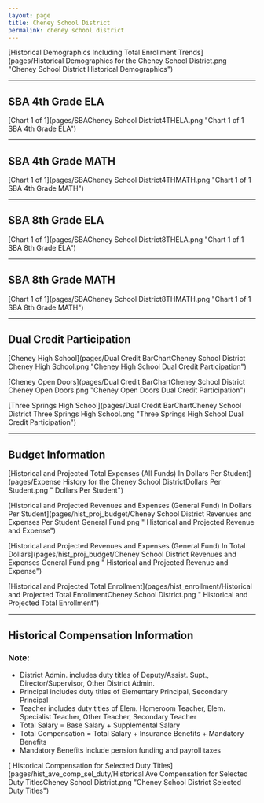 ```yaml
---
layout: page
title: Cheney School District
permalink: cheney school district
---
```



[Historical Demographics Including Total Enrollment Trends](pages/Historical Demographics for the Cheney School District.png "Cheney School District Historical Demographics")

___

## SBA 4th Grade ELA

[Chart 1 of 1](pages/SBACheney School District4THELA.png "Chart 1 of 1 SBA 4th Grade ELA")


___

## SBA 4th Grade MATH

[Chart 1 of 1](pages/SBACheney School District4THMATH.png "Chart 1 of 1 SBA 4th Grade MATH")


___

## SBA 8th Grade ELA

[Chart 1 of 1](pages/SBACheney School District8THELA.png "Chart 1 of 1 SBA 8th Grade ELA")


___

## SBA 8th Grade MATH

[Chart 1 of 1](pages/SBACheney School District8THMATH.png "Chart 1 of 1 SBA 8th Grade MATH")


___

## Dual Credit Participation

[Cheney High School](pages/Dual Credit BarChartCheney School District Cheney High School.png "Cheney High School Dual Credit Participation")

[Cheney Open Doors](pages/Dual Credit BarChartCheney School District Cheney Open Doors.png "Cheney Open Doors Dual Credit Participation")

[Three Springs High School](pages/Dual Credit BarChartCheney School District Three Springs High School.png "Three Springs High School Dual Credit Participation")


___

## Budget Information

[Historical and Projected Total Expenses (All Funds) In Dollars Per Student](pages/Expense History for the Cheney School DistrictDollars Per Student.png " Dollars Per Student")

[Historical and Projected Revenues and Expenses (General Fund) In Dollars Per Student](pages/hist_proj_budget/Cheney School District Revenues and Expenses Per Student General Fund.png " Historical and Projected Revenue and Expense")

[Historical and Projected Revenues and Expenses (General Fund) In Total Dollars](pages/hist_proj_budget/Cheney School District Revenues and Expenses General Fund.png " Historical and Projected Revenue and Expense")

[Historical and Projected Total Enrollment](pages/hist_enrollment/Historical and Projected Total EnrollmentCheney School District.png " Historical and Projected Total Enrollment")


___

## Historical Compensation Information
### Note:
- District Admin. includes duty titles of Deputy/Assist. Supt., Director/Supervisor, Other District Admin.
- Principal includes duty titles of Elementary Principal, Secondary Principal
- Teacher includes duty titles of Elem. Homeroom Teacher, Elem. Specialist Teacher, Other Teacher, Secondary Teacher
- Total Salary = Base Salary + Supplemental Salary
- Total Compensation = Total Salary + Insurance Benefits + Mandatory Benefits
- Mandatory Benefits include pension funding and payroll taxes

[ Historical Compensation for Selected Duty Titles](pages/hist_ave_comp_sel_duty/Historical Ave Compensation for Selected Duty TitlesCheney School District.png "Cheney School District Selected Duty Titles")

